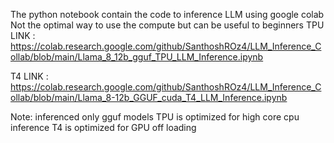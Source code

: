 The python notebook contain the code to inference LLM using google colab Not the optimal way to use the compute but can be useful to beginners 
TPU LINK : https://colab.research.google.com/github/SanthoshROz4/LLM_Inference_Collab/blob/main/Llama_8_12b_gguf_TPU_LLM_Inference.ipynb

T4 LINK : https://colab.research.google.com/github/SanthoshROz4/LLM_Inference_Collab/blob/main/Llama_8-12b_GGUF_cuda_T4_LLM_Inference.ipynb


Note: inferenced only gguf models 
TPU is optimized for high core cpu inference 
T4 is optimized for GPU off loading 

